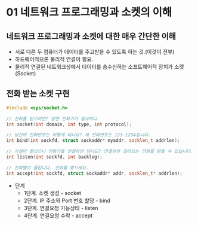 # 01 네트워크 프로그래밍과 소켓의 이해

## 네트워크 프로그래밍과 소켓에 대한 매우 간단한 이해

* 서로 다른 두 컴퓨터가 데이터를 주고받을 수 있도록 하는 것.(이것이 전부)
* 하드웨어적으론 물리적 연결이 필요.
* 물리적 연결된 네트워크상에서 데이터를 송수신하는 소프트웨어적 장치가 소켓(Socket)

## 전화 받는 소켓 구현

``` C++
#include <sys/socket.h>

// 전화를 받으려면? 당연 전화기가 필요하다.
int socket(int domain, int type, int protocol);

// 당신의 전화번호는 어떻게 되나요? 제 전화번호는 123-1234입니다.
int bind(int sockfd, struct sockaddr* myaddr, socklen_t addrlen);

// 가설이 끝났으니 전화기를 연결하면 되나요? 연결하면 걸려오는 전화를 받을 수 있습니다.
int listen(int sockfd, int backlog);

// 전화벨이 울립니다. 전화를 받으세요.
int accept(int sockfd, struct sockaddr* addr, socklen_t* addrlen);
```

* 단계
    + 1단계. 소켓 생성 - socket
    + 2단계. IP 주소와 Port 번호 할당 - bind
    + 3단계. 연결요청 가능상태 - listen
    + 4단계. 연결요청 수락 - accept